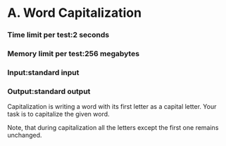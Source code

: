 
# A. Word Capitalization

### Time limit per test:2 seconds

### Memory limit per test:256 megabytes

### Input:standard input

### Output:standard output

Capitalization is writing a word with its first letter as a capital letter. Your task is to capitalize the given word.

Note, that during capitalization all the letters except the first one remains unchanged.
